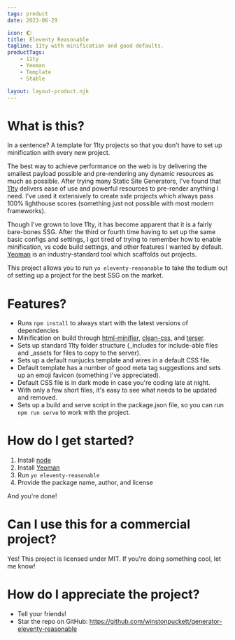 ```yaml
--- 
tags: product
date: 2023-06-29

icon: 🌔
title: Eleventy Reasonable
tagline: 11ty with minification and good defaults.
productTags:
    - 11ty
    - Yeoman
    - Template
    - Stable

layout: layout-product.njk
---
```


# What is this?

In a sentence? A template for 11ty projects so that you don't have to set up minification with every new project.

The best way to achieve performance on the web is by delivering the smallest payload possible and pre-rendering any dynamic resources as much as possible. After trying many Static Site Generators, I've found that [11ty](https://www.11ty.dev) delivers ease of use and powerful resources to pre-render anything I need. I've used it extensively to create side projects which always pass 100% lighthouse scores (something just not possible with most modern frameworks).

Though I've grown to love 11ty, it has become apparent that it is a fairly bare-bones SSG. After the third or fourth time having to set up the same basic configs and settings, I got tired of trying to remember how to enable minification, vs code build settings, and other features I wanted by default. [Yeoman](https://yeoman.io/) is an industry-standard tool which scaffolds out projects.

This project allows you to run `yo eleventy-reasonable` to take the tedium out of setting up a project for the best SSG on the market.

# Features?

- Runs `npm install` to always start with the latest versions of dependencies
- Minification on build through [html-minifier](https://www.npmjs.com/package/html-minifier), [clean-css](https://www.npmjs.com/package/clean-css), and [terser](https://www.npmjs.com/package/terser).
- Sets up standard 11ty folder structure (_includes for include-able files and _assets for files to copy to the server).
- Sets up a default nunjucks template and wires in a default CSS file.
- Default template has a number of good meta tag suggestions and sets up an emoji favicon (something I've appreciated).
- Default CSS file is in dark mode in case you're coding late at night.
- With only a few short files, it's easy to see what needs to be updated and removed.
- Sets up a build and serve script in the package.json file, so you can run `npm run serve` to work with the project.

# How do I get started?

1. Install [node](https://nodejs.org/en)
1. Install [Yeoman](https://yeoman.io/learning/index.html)
1. Run `yo eleventy-reasonable`
1. Provide the package name, author, and license

And you're done!

# Can I use this for a commercial project?

Yes! This project is licensed under MIT. If you're doing something cool, let me know!

# How do I appreciate the project?

- Tell your friends!
- Star the repo on GitHub: https://github.com/winstonpuckett/generator-eleventy-reasonable